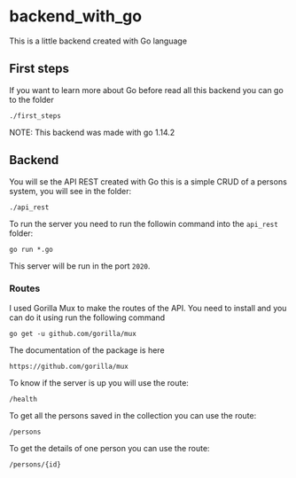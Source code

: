 # backend_with_go
This is a little backend created with Go language

## First steps
If you want to learn more about Go before read all this backend you can go to the folder
```
./first_steps
```

NOTE: This backend was made with go 1.14.2

## Backend
You will se the API REST created with Go this is a simple CRUD of a persons system, you will see in the folder:
```
./api_rest
```

To run the server you need to run the followin command into the `api_rest` folder:
```
go run *.go
```

This server will be run in the port `2020`.

### Routes
I used Gorilla Mux to make the routes of the API. You need to install and you can do it using run the following command
```
go get -u github.com/gorilla/mux
```

The documentation of the package is here
```
https://github.com/gorilla/mux
```

To know if the server is up you will use the route:
```
/health
```

To get all the persons saved in the collection you can use the route:
```
/persons
```

To get the details of one person you can use the route:
```
/persons/{id}
```

